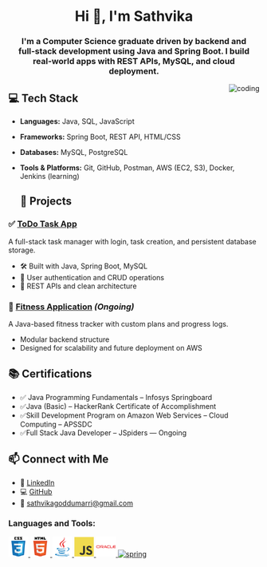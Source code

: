 <h1 align="center">Hi 👋, I'm Sathvika</h1>
<h3 align="center">I'm a Computer Science graduate driven by backend and full‑stack development using Java and Spring Boot. I build real-world apps with REST APIs, MySQL, and cloud deployment.</h3>
<img align="right" alt="coding" src="https://media.tenor.com/IF2JdxzmyN4AAAAe/coding-girl.png">

## 💻 Tech Stack

- **Languages:** Java, SQL, JavaScript
- **Frameworks:** Spring Boot, REST API, HTML/CSS
- **Databases:** MySQL, PostgreSQL
- **Tools & Platforms:** Git, GitHub, Postman, AWS (EC2, S3), Docker, Jenkins (learning)

  ## 🚀 Projects

### ✅ [ToDo Task App](https://github.com/Sathvika1822/ToDoApp)
A full-stack task manager with login, task creation, and persistent database storage.
- 🛠 Built with Java, Spring Boot, MySQL
- 🔐 User authentication and CRUD operations
- 📄 REST APIs and clean architecture

### 💪 [Fitness Application](https://github.com/Sathvika1822/FitnessApp) *(Ongoing)*
A Java-based fitness tracker with custom plans and progress logs.
- Modular backend structure
- Designed for scalability and future deployment on AWS

## 📚 Certifications

- ✅  Java Programming Fundamentals – Infosys Springboard                                                                                       
- ✅Java (Basic) – HackerRank Certificate of Accomplishment                                                                                   
- ✅Skill Development Program on Amazon Web Services – Cloud Computing – APSSDC                                   
- ✅Full Stack Java Developer – JSpiders — Ongoing  

## 📫 Connect with Me

- 🔗 [LinkedIn](https://linkedin.com/in/sathvikagoddumarri)
- 💻 [GitHub](https://github.com/Sathvika1822)
- 📧 sathvikagoddumarri@gmail.com



<h3 align="left">Languages and Tools:</h3>
<p align="left"> <a href="https://www.w3schools.com/css/" target="_blank" rel="noreferrer"> <img src="https://raw.githubusercontent.com/devicons/devicon/master/icons/css3/css3-original-wordmark.svg" alt="css3" width="40" height="40"/> </a> <a href="https://www.w3.org/html/" target="_blank" rel="noreferrer"> <img src="https://raw.githubusercontent.com/devicons/devicon/master/icons/html5/html5-original-wordmark.svg" alt="html5" width="40" height="40"/> </a> <a href="https://www.java.com" target="_blank" rel="noreferrer"> <img src="https://raw.githubusercontent.com/devicons/devicon/master/icons/java/java-original.svg" alt="java" width="40" height="40"/> </a> <a href="https://developer.mozilla.org/en-US/docs/Web/JavaScript" target="_blank" rel="noreferrer"> <img src="https://raw.githubusercontent.com/devicons/devicon/master/icons/javascript/javascript-original.svg" alt="javascript" width="40" height="40"/> </a> <a href="https://www.oracle.com/" target="_blank" rel="noreferrer"> <img src="https://raw.githubusercontent.com/devicons/devicon/master/icons/oracle/oracle-original.svg" alt="oracle" width="40" height="40"/> </a> <a href="https://spring.io/" target="_blank" rel="noreferrer"> <img src="https://www.vectorlogo.zone/logos/springio/springio-icon.svg" alt="spring" width="40" height="40"/> </a> </p>
